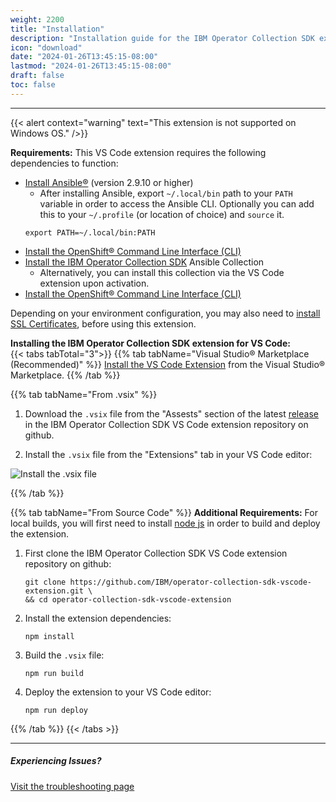 ```yaml
---
weight: 2200
title: "Installation"
description: "Installation guide for the IBM Operator Collection SDK extension for VS Code."
icon: "download"
date: "2024-01-26T13:45:15-08:00"
lastmod: "2024-01-26T13:45:15-08:00"
draft: false
toc: false
---
```


---
{{< alert context="warning" text="This extension is not supported on Windows OS." />}}

**Requirements:** This VS Code extension requires the following dependencies to function:
* [Install Ansible®](https://docs.ansible.com/ansible/latest/installation_guide/intro_installation.html) (version 2.9.10 or higher)
    * After installing Ansible, export `~/.local/bin` path to your `PATH` variable in order to access the Ansible CLI. Optionally you can add this to your `~/.profile` (or location of choice) and `source` it.
    ```
    export PATH=~/.local/bin:PATH
    ```
* [Install the OpenShift® Command Line Interface (CLI)](https://docs.openshift.com/container-platform/4.13/cli_reference/openshift_cli/getting-started-cli.html#cli-installing-cli-web-console_cli-developer-commands)
* [Install the IBM Operator Collection SDK](/docs/operator-collection-sdk/installation/) Ansible Collection
    * Alternatively, you can install this collection via the VS Code extension upon activation.
* [Install the OpenShift® Command Line Interface (CLI)](https://docs.openshift.com/container-platform/4.8/cli_reference/openshift_cli/getting-started-cli.html)

Depending on your environment configuration, you may also need to [install SSL Certificates](docs/operator-collection-sdk-vscode-extension/troubleshooting/#ssl-certificates), before using this extension.

**Installing the IBM Operator Collection SDK extension for VS Code:**\
{{< tabs tabTotal="3">}}
{{% tab tabName="Visual Studio® Marketplace (Recommended)" %}}
[Install the VS Code Extension](https://marketplace.visualstudio.com/items?itemName=IBM.operator-collection-sdk) from the Visual Studio® Marketplace.
{{% /tab %}}

{{% tab tabName="From .vsix" %}}

1. Download the `.vsix` file from the "Assests" section of the latest [release](https://github.com/IBM/operator-collection-sdk-vscode-extension/releases) in the IBM Operator Collection SDK VS Code extension repository on github.

2. Install the `.vsix` file from the "Extensions" tab in your VS Code editor:

![Install the .vsix file](images/vs-code-extension/install-from-vsix.png)

{{% /tab %}}

{{% tab tabName="From Source Code" %}}
**Additional Requirements:** For local builds, you will first need to install [node js](https://nodejs.org/en) in order to build and deploy the extension.
1. First clone the IBM Operator Collection SDK VS Code extension repository on github:
    ```
    git clone https://github.com/IBM/operator-collection-sdk-vscode-extension.git \
    && cd operator-collection-sdk-vscode-extension
    ```
2. Install the extension dependencies:
    ```
    npm install
    ```
3. Build the `.vsix` file:
    ```
    npm run build
    ```
4. Deploy the extension to your VS Code editor:
    ```
    npm run deploy
    ```
{{% /tab %}}
{{< /tabs >}}

---
##### Experiencing Issues?
[Visit the troubleshooting page](/docs/operator-collection-sdk-vscode-extension/troubleshooting/)